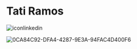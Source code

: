 # Tati Ramos

![iconlinkedin](https://github.com/tatiramoos/tatiramoos/assets/106891550/39fac1ee-3fd6-466b-b2c1-fb93d080a226)

![0CA84C92-DFA4-4287-9E3A-94FAC4D400F6](https://user-images.githubusercontent.com/106891550/192014760-de206506-a9d9-462f-9b7f-7ce56ab6f534.gif)





